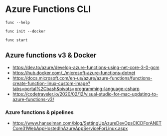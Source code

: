 # Azure Functions CLI

`func --help`

`func init --docker`

`func start`

## Azure functions v3 & Docker

- https://dev.to/azure/develop-azure-functions-using-net-core-3-0-gcm
- https://hub.docker.com/_/microsoft-azure-functions-dotnet
- https://docs.microsoft.com/en-us/azure/azure-functions/functions-create-function-linux-custom-image?tabs=portal%2Cbash&pivots=programming-language-csharp
- https://codetraveler.io/2020/02/12/visual-studio-for-mac-updating-to-azure-functions-v3/

### Azure functions & pipelines

- https://www.hanselman.com/blog/SettingUpAzureDevOpsCICDForANETCore31WebAppHostedInAzureAppServiceForLinux.aspx
